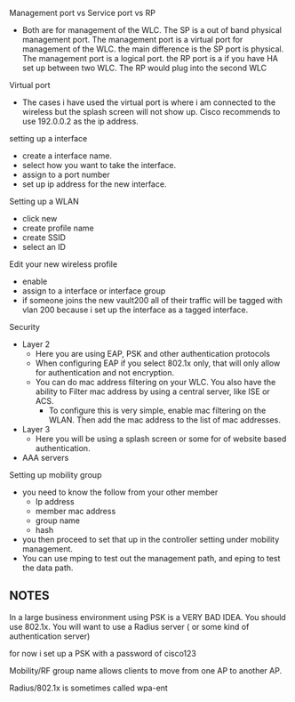 Management port vs Service port vs RP
- Both are for management of the WLC. The SP is a out of band physical management port. The management port is a virtual port for management of the WLC. the main difference is the SP port is physical. The management port is a logical port. the RP port is a if you have HA set up between two WLC. The RP would plug into the second WLC

Virtual port
- The cases i have used the virtual port is where i am connected to the wireless but the splash screen will not show up. Cisco recommends to use 192.0.0.2 as the ip address.



setting up a interface
- create a interface name.
- select how you want to take the interface.
- assign to a port number
- set up ip address for the new interface.

Setting up a WLAN
- click new
- create profile name
- create SSID
- select an ID

Edit your new wireless profile
- enable
- assign to a interface or interface group
- if someone joins the new vault200 all of their traffic will be tagged with vlan 200 because i set up the interface as a tagged interface.

Security
- Layer 2
  - Here you are using EAP, PSK and other authentication protocols
  - When configuring EAP if you select 802.1x only, that will only allow for authentication and not encryption. 
  - You can do mac address filtering on your WLC. You also have the ability to Filter mac address by using a central server, like ISE or ACS. 
    - To configure this is very simple, enable mac filtering on the WLAN. Then add the mac address to the list of mac addresses.
- Layer 3
  - Here you will be using a splash screen or some for of website based authentication.
- AAA servers

Setting up mobility group
- you need to know the follow from your other member
  - Ip address
  - member mac address
  - group name
  - hash
- you then proceed to set that up in the controller setting under mobility management.
- You can use mping to test out the management path, and eping to test the data path.

## NOTES
In a large business environment using PSK is a VERY BAD IDEA. You should use 802.1x. 
You will want to use a Radius server ( or some kind of authentication server)

for now i set up a PSK with a password of cisco123

Mobility/RF group name allows clients to move from one AP to another AP.

Radius/802.1x is sometimes called wpa-ent